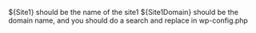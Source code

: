 \${Site1} should be the name of the site1
\${Site1Domain} should be the domain name, and you should do a search and replace in wp-config.php
